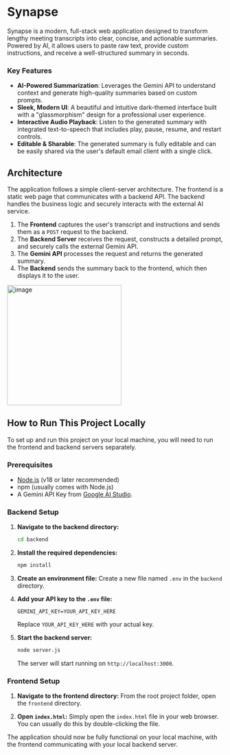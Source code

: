 # Synapse

Synapse is a modern, full-stack web application designed to transform lengthy meeting transcripts into clear, concise, and actionable summaries. Powered by AI, it allows users to paste raw text, provide custom instructions, and receive a well-structured summary in seconds.

### Key Features

* **AI-Powered Summarization**: Leverages the Gemini API to understand context and generate high-quality summaries based on custom prompts.
* **Sleek, Modern UI**: A beautiful and intuitive dark-themed interface built with a "glassmorphism" design for a professional user experience.
* **Interactive Audio Playback**: Listen to the generated summary with integrated text-to-speech that includes play, pause, resume, and restart controls.
* **Editable & Sharable**: The generated summary is fully editable and can be easily shared via the user's default email client with a single click.

## Architecture

The application follows a simple client-server architecture. The frontend is a static web page that communicates with a backend API. The backend handles the business logic and securely interacts with the external AI service.

1.  The **Frontend** captures the user's transcript and instructions and sends them as a `POST` request to the backend.
2.  The **Backend Server** receives the request, constructs a detailed prompt, and securely calls the external Gemini API.
3.  The **Gemini API** processes the request and returns the generated summary.
4.  The **Backend** sends the summary back to the frontend, which then displays it to the user.

<img width="266" height="280" alt="image" src="https://github.com/user-attachments/assets/0085cd49-ed82-47d8-a1ef-7cb74e0dff70" />

## How to Run This Project Locally

To set up and run this project on your local machine, you will need to run the frontend and backend servers separately.

### Prerequisites
* [Node.js](https://nodejs.org/en/) (v18 or later recommended)
* npm (usually comes with Node.js)
* A Gemini API Key from [Google AI Studio](https://aistudio.google.com/).

### Backend Setup

1.  **Navigate to the backend directory:**
    ```bash
    cd backend
    ```

2.  **Install the required dependencies:**
    ```bash
    npm install
    ```

3.  **Create an environment file:**
    Create a new file named `.env` in the `backend` directory.

4.  **Add your API key to the `.env` file:**
    ```
    GEMINI_API_KEY=YOUR_API_KEY_HERE
    ```
    Replace `YOUR_API_KEY_HERE` with your actual key.

5.  **Start the backend server:**
    ```bash
    node server.js
    ```
    The server will start running on `http://localhost:3000`.

### Frontend Setup

1.  **Navigate to the frontend directory:**
    From the root project folder, open the `frontend` directory.

2.  **Open `index.html`:**
    Simply open the `index.html` file in your web browser. You can usually do this by double-clicking the file.

The application should now be fully functional on your local machine, with the frontend communicating with your local backend server.
